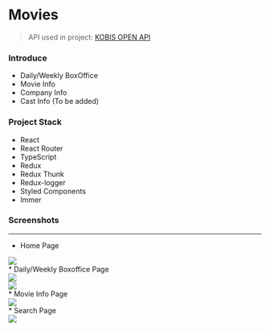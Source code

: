 # Movies

> API used in project: [KOBIS OPEN API](http://www.kobis.or.kr/kobisopenapi/homepg/main/main.do "Go KOBIS")

### Introduce
* Daily/Weekly BoxOffice
* Movie Info
* Company Info
* Cast Info (To be added)

### Project Stack
* React
* React Router
* TypeScript
* Redux
* Redux Thunk
* Redux-logger
* Styled Components
* Immer

### Screenshots
---------------
* Home Page
<div>
  <img width="auto" height="auto" src="https://user-images.githubusercontent.com/50766847/84936326-0c7a6980-b115-11ea-8a7c-3d512e7f2e0a.PNG" >
</div>
* Daily/Weekly Boxoffice Page
<div>
  <img width="auto" height="auto" src="https://user-images.githubusercontent.com/50766847/84936331-0dab9680-b115-11ea-8a35-438712f52850.PNG" >
</div>
<div>
  <img width="auto" height="auto" src="https://user-images.githubusercontent.com/50766847/84936334-0edcc380-b115-11ea-8d9b-82b16df4232a.PNG" >
</div>
* Movie Info Page
<div>
  <img width="auto" height="auto" src="https://user-images.githubusercontent.com/50766847/84936344-10a68700-b115-11ea-914f-7ede66929d06.PNG" >
</div>
* Search Page
<div>
  <img width="auto" height="auto" src="https://user-images.githubusercontent.com/50766847/84936341-0f755a00-b115-11ea-8c8b-0b3b1a99445b.PNG)" >
</div>
